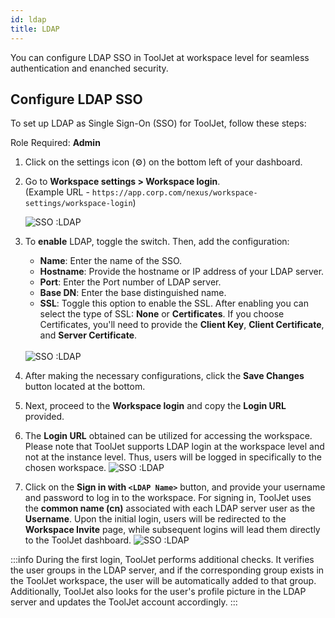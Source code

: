 ```yaml
---
id: ldap
title: LDAP
---
```


You can configure LDAP SSO in ToolJet at workspace level for seamless authentication and enanched security.

## Configure LDAP SSO

To set up LDAP as Single Sign-On (SSO) for ToolJet, follow these steps:

Role Required: **Admin** <br/>

1. Click on the settings icon (⚙️) on the bottom left of your dashboard.

2. Go to **Workspace settings > Workspace login**. <br/> 
    (Example URL - `https://app.corp.com/nexus/workspace-settings/workspace-login`)

    <img className="screenshot-full" src="/img/sso/ldap/url-v3.png" alt="SSO :LDAP"/>

3. To **enable** LDAP, toggle the switch. Then, add the configuration:

   - **Name**: Enter the name of the SSO.
   - **Hostname**: Provide the hostname or IP address of your LDAP server.
   - **Port**: Enter the Port number of LDAP server.
   - **Base DN**: Enter the base distinguished name.
   - **SSL**: Toggle this option to enable the SSL. After enabling you can select the type of SSL: **None** or **Certificates**. If you choose Certificates, you'll need to provide the **Client Key**, **Client Certificate**, and **Server Certificate**.
   <br/>
    <img className="screenshot-full" src="/img/sso/ldap/fields-v2.png" alt="SSO :LDAP"/>


4. After making the necessary configurations, click the **Save Changes** button located at the bottom.

5. Next, proceed to the **Workspace login** and copy the **Login URL** provided.
    
6. The **Login URL** obtained can be utilized for accessing the workspace. Please note that ToolJet supports LDAP login at the workspace level and not at the instance level. Thus, users will be logged in specifically to the chosen workspace.
    <img className="screenshot-full" src="/img/sso/ldap/login.png" alt="SSO :LDAP"/>

7. Click on the **Sign in with `<LDAP Name>`** button, and provide your username and password to log in to the workspace. For signing in, ToolJet uses the **common name (cn)** associated with each LDAP server user as the **Username**. Upon the initial login, users will be redirected to the **Workspace Invite** page, while subsequent logins will lead them directly to the ToolJet dashboard.
    <img className="screenshot-full" src="/img/sso/ldap/firstlogin.gif" alt="SSO :LDAP"/>

:::info
During the first login, ToolJet performs additional checks. It verifies the user groups in the LDAP server, and if the corresponding group exists in the ToolJet workspace, the user will be automatically added to that group. Additionally, ToolJet also looks for the user's profile picture in the LDAP server and updates the ToolJet account accordingly.
:::

